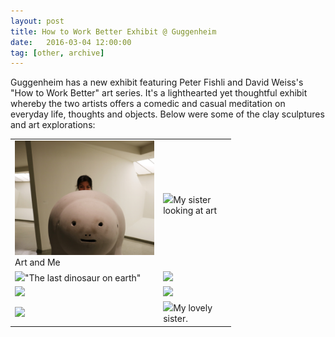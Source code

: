 ```yaml
---
layout: post
title: How to Work Better Exhibit @ Guggenheim
date:   2016-03-04 12:00:00
tag: [other, archive]
---
```


Guggenheim has a new exhibit featuring Peter Fishli and David Weiss's "How to Work Better" art series. It's a lighthearted yet thoughtful exhibit whereby the two artists offers a comedic and casual meditation on everyday life, thoughts and objects. Below were some of the clay sculptures and art explorations:

<table style="width:70%">
  <tr>
<td><img class="magnify container-pics" data-magnifyby="1.75" style="width:350px; cursor: url("magnify.cur");" src="/images/postimages/eidlandweiss.JPG" >Art and Me</td>

<td><img class="magnify container-pics" data-magnifyby="1.75" style="width:350px; cursor: url("magnify.cur");" src="/images/postimages/viewing.JPG" >My sister looking at art</td>
 </tr>
<tr>
<td>
<img class="magnify container-pics" data-magnifyby="1.75" style="width:350px; cursor: url("magnify.cur");" src="/images/postimages/last-dinosaur.JPG" >"The last dinosaur on earth"</td>
<td>
<img class="magnify container-pics" data-magnifyby="1.75" style="width:350px; cursor: url("magnify.cur");" src="/images/postimages/squirrels.JPG" ></td>
</tr>
<tr>
<td>
<img class="magnify container-pics" data-magnifyby="1.75" style="width:350px; cursor: url("magnify.cur");" src="/images/postimages/smoke-break.JPG" ></td>
<td>
<img class="magnify container-pics" data-magnifyby="1.5" style="width:350px; cursor: url("magnify.cur");" src="/images/postimages/rat-maze.JPG" ></td>
</tr>
<tr>
<td>
<img class="magnify container-pics" data-magnifyby="1.5" style="width:350px; cursor: url("magnify.cur");" src="/images/postimages/working.JPG" ></td>
<td>
<img class="magnify container-pics" data-magnifyby="1.5" style="width:350px; cursor: url("magnify.cur");" src="/images/postimages/sister.JPG" >My lovely sister.</td>
</tr>
 </table>